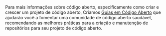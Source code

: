 Para mais informações sobre código aberto, especificamente como criar e crescer um projeto de código aberto, Criamos [Guias em Código Aberto](https://opensource.guide/) que ajudarão você a fomentar uma comunidade de código aberto saudável, recomendando as melhores práticas para a criação e manutenção de repositórios para seu projeto de código aberto.
